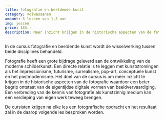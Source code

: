 ```yaml
---
title: fotografie en beeldende kunst
category: volwassenen
amount: 6 lessen van 1,5 uur
img: jessen
price: 185.-
description: Meer inzicht krijgen in de historische aspecten van de fotografie waardoor een beter begrip ontstaat van de eigentijdse digitale vormen van beeldvervaardiging.
---
```


In de cursus fotografie en beeldende kunst wordt de wisselwerking tussen beide disciplines behandeld. 

Fotografie heeft een grote bijdrage geleverd aan de ontwikkeling van de moderne schilderkunst. Een directe relatie is te leggen met kunststromingen als het impressionisme, futurisme, surrealisme, pop-art, conceptuele kunst en het postmodernisme.
Het doel van de cursus is om meer inzicht te krijgen in de historische aspecten van de fotografie waardoor een beter begrip ontstaat van de eigentijdse digitale vormen van beeldvervaardiging. Een verbreding van de kennis van fotografie als kunstzinnig medium kan een verdieping van eigen werk teweeg brengen. 

De cursisten krijgen na elke les een fotografische opdracht en het resultaat zal in de daarop volgende les besproken worden.